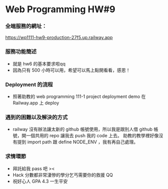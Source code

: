 # Web Programming HW#9
### 全端服務的網址：
https://wp1111-hw9-production-27f5.up.railway.app
### 服務功能簡述
* 就是 hw6 的基本要求啦qq
* 因為只有 500 小時可以用，希望可以馬上點開看看，感恩！
### Deployment 的流程
* 照著助教的 web programming 111-1 project deployment demo 在 Railway.app 上 deploy
### 遇到的困難以及解決的方式
* railway 沒有辦法讓太新的 github 帳號使用，所以我是跟別人借 github 帳號，開一個共用的 repo 讓我去 push 我的 code 上去。 
助教的教學裡好像沒有提到 import path 跟 define NODE_ENV ，我有再自己處理。
### 求情環節
* 拜託給我 pass 吧 ><
* Hack 分數都非常淒慘的學分乞丐需要你的救援 QQ
* 祝好心人 GPA 4.3  一生平安